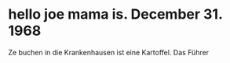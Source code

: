 # hello joe mama is. December 31. 1968
Ze buchen in die Krankenhausen ist eine Kartoffel. Das Führer